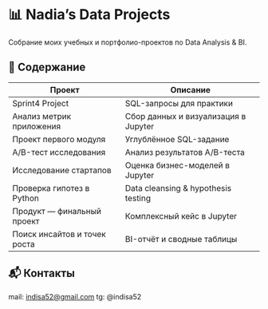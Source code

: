 # 📊 Nadia’s Data Projects

Собрание моих учебных и портфолио-проектов по Data Analysis & BI.

## 📂 Содержание

| Проект                         | Описание                                   |
|--------------------------------|--------------------------------------------|
| Sprint4 Project                | SQL-запросы для практики                    |
| Анализ метрик приложения       | Сбор данных и визуализация в Jupyter       |
| Проект первого модуля          | Углублённое SQL-задание                     |
| A/B-тест исследования          | Анализ результатов A/B-теста               |
| Исследование стартапов         | Оценка бизнес-моделей в Jupyter            |
| Проверка гипотез в Python      | Data cleansing & hypothesis testing        |
| Продукт — финальный проект     | Комплексный кейс в Jupyter                  |
| Поиск инсайтов и точек роста   | BI-отчёт и сводные таблицы                  | 

## 📬 Контакты
mail: indisa52@gmail.com
tg: @indisa52

